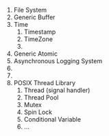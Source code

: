 1. File System 
2. Generic Buffer
3. Time 
   1. Timestamp
   2. TimeZone
   3. 
4. Generic Atomic
5. Asynchronous Logging System
6. 
7. 
8. POSIX Thread Library
   1. Thread (signal handler)
   2. Thread Pool
   3. Mutex
   4. Spin Lock
   5. Conditional Variable
   6. ...